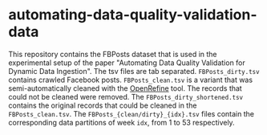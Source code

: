 # automating-data-quality-validation-data
This repository contains the FBPosts dataset that is used in the experimental setup of the paper "Automating Data Quality Validation for Dynamic Data Ingestion".
The tsv files are tab separated. ```FBPosts_dirty.tsv``` contains crawled Facebook posts. ```FBPosts_clean.tsv``` is a variant that was semi-automatically cleaned with the [OpenRefine](https://openrefine.org/) tool. The records that could not be cleaned were removed. The ```FBPosts_dirty_shortened.tsv``` contains the original records that could be cleaned in the ```FBPosts_clean.tsv```. The ```FBPosts_{clean/dirty}_{idx}.tsv``` files contain the corresponding data partitions of week ```idx```, from 1 to 53 respectively.
